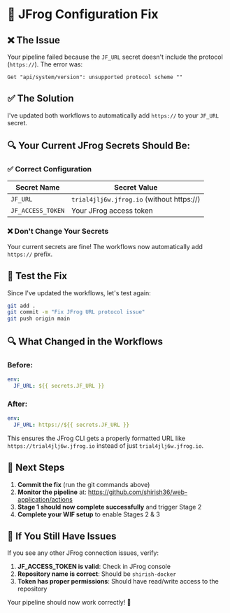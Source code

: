 # 🔧 JFrog Configuration Fix

## ❌ The Issue
Your pipeline failed because the `JF_URL` secret doesn't include the protocol (`https://`). The error was:
```
Get "api/system/version": unsupported protocol scheme ""
```

## ✅ The Solution
I've updated both workflows to automatically add `https://` to your `JF_URL` secret.

## 🔍 Your Current JFrog Secrets Should Be:

### ✅ Correct Configuration
| Secret Name | Secret Value |
|-------------|--------------|
| `JF_URL` | `trial4jlj6w.jfrog.io` (without https://) |
| `JF_ACCESS_TOKEN` | Your JFrog access token |

### ❌ Don't Change Your Secrets
Your current secrets are fine! The workflows now automatically add `https://` prefix.

## 🚀 Test the Fix

Since I've updated the workflows, let's test again:

```bash
git add .
git commit -m "Fix JFrog URL protocol issue"
git push origin main
```

## 🔍 What Changed in the Workflows

### Before:
```yaml
env:
  JF_URL: ${{ secrets.JF_URL }}
```

### After:
```yaml
env:
  JF_URL: https://${{ secrets.JF_URL }}
```

This ensures the JFrog CLI gets a properly formatted URL like `https://trial4jlj6w.jfrog.io` instead of just `trial4jlj6w.jfrog.io`.

## 🎯 Next Steps

1. **Commit the fix** (run the git commands above)
2. **Monitor the pipeline** at: https://github.com/shirish36/web-application/actions
3. **Stage 1 should now complete successfully** and trigger Stage 2
4. **Complete your WIF setup** to enable Stages 2 & 3

## 🔧 If You Still Have Issues

If you see any other JFrog connection issues, verify:

1. **JF_ACCESS_TOKEN is valid**: Check in JFrog console
2. **Repository name is correct**: Should be `shirish-docker`
3. **Token has proper permissions**: Should have read/write access to the repository

Your pipeline should now work correctly! 🎉
